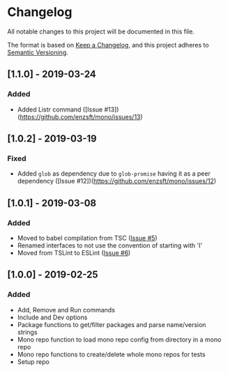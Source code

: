 # Changelog

All notable changes to this project will be documented in this file.

The format is based on [Keep a Changelog](https://keepachangelog.com/en/1.0.1/),
and this project adheres to [Semantic Versioning](https://semver.org/spec/v2.0.0.html).

## [1.1.0] - 2019-03-24

### Added

- Added Listr command ([Issue #13])(https://github.com/enzsft/mono/issues/13)

## [1.0.2] - 2019-03-19

### Fixed

- Added `glob` as dependency due to `glob-promise` having it as a peer dependency ([Issue #12])(https://github.com/enzsft/mono/issues/12)

## [1.0.1] - 2019-03-08

### Added

- Moved to babel compilation from TSC ([Issue #5](https://github.com/enzsft/mono/issues/10))
- Renamed interfaces to not use the convention of starting with 'I'
- Moved from TSLint to ESLint ([Issue #6](https://github.com/enzsft/mono/issues/11))

## [1.0.0] - 2019-02-25

### Added

- Add, Remove and Run commands
- Include and Dev options
- Package functions to get/filter packages and parse name/version strings
- Mono repo function to load mono repo config from directory in a mono repo
- Mono repo functions to create/delete whole mono repos for tests
- Setup repo
